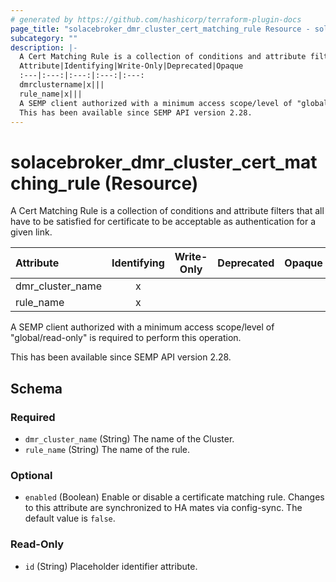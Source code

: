 ```yaml
---
# generated by https://github.com/hashicorp/terraform-plugin-docs
page_title: "solacebroker_dmr_cluster_cert_matching_rule Resource - solacebroker"
subcategory: ""
description: |-
  A Cert Matching Rule is a collection of conditions and attribute filters that all have to be satisfied for certificate to be acceptable as authentication for a given link.
  Attribute|Identifying|Write-Only|Deprecated|Opaque
  :---|:---:|:---:|:---:|:---:
  dmrclustername|x|||
  rule_name|x|||
  A SEMP client authorized with a minimum access scope/level of "global/read-only" is required to perform this operation.
  This has been available since SEMP API version 2.28.
---
```


# solacebroker_dmr_cluster_cert_matching_rule (Resource)

A Cert Matching Rule is a collection of conditions and attribute filters that all have to be satisfied for certificate to be acceptable as authentication for a given link.


Attribute|Identifying|Write-Only|Deprecated|Opaque
:---|:---:|:---:|:---:|:---:
dmr_cluster_name|x|||
rule_name|x|||



A SEMP client authorized with a minimum access scope/level of "global/read-only" is required to perform this operation.

This has been available since SEMP API version 2.28.



<!-- schema generated by tfplugindocs -->
## Schema

### Required

- `dmr_cluster_name` (String) The name of the Cluster.
- `rule_name` (String) The name of the rule.

### Optional

- `enabled` (Boolean) Enable or disable a certificate matching rule. Changes to this attribute are synchronized to HA mates via config-sync. The default value is `false`.

### Read-Only

- `id` (String) Placeholder identifier attribute.
